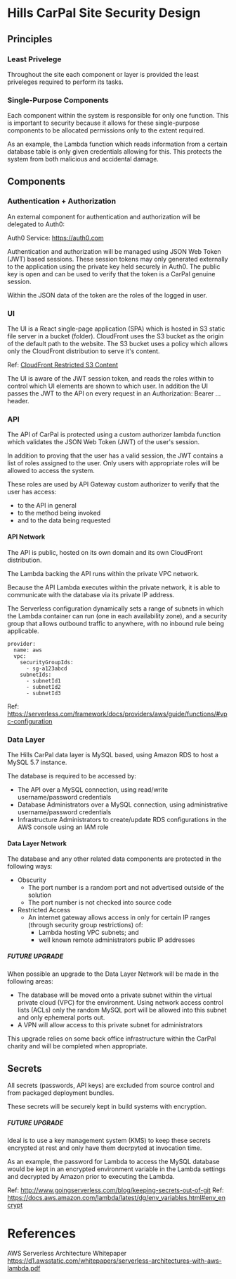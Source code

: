 # Hills CarPal Site Security Design

## Principles
### Least Privelege
Throughout the site each component or layer is provided the least priveleges required to perform its tasks.

### Single-Purpose Components
Each component within the system is responsible for only one function. This is important to security because it allows for these single-purpose components to be allocated permissions only to the extent required. 

As an example, the Lambda function which reads information from a certain database table is only given credentials allowing for this. This protects the system from both malicious and accidental damage.


## Components
### Authentication + Authorization
An external component for authentication and authorization will be delegated to Auth0:

Auth0 Service: https://auth0.com

Authentication and authorization will be managed using JSON Web Token (JWT) based sessions. These session tokens may only generated externally to the application using the private key held securely in Auth0. The public key is open and can be used to verify that the token is a CarPal genuine session. 

Within the JSON data of the token are the roles of the logged in user. 

### UI
The UI is a React single-page application (SPA) which is hosted in S3 static file server in a bucket (folder).
CloudFront uses the S3 bucket as the origin of the default path to the website.
The S3 bucket uses a policy which allows only the CloudFront distribution to serve it's content.

Ref: [CloudFront Restricted S3 Content](https://docs.aws.amazon.com/AmazonCloudFront/latest/DeveloperGuide/private-content-restricting-access-to-s3.html)

The UI is aware of the JWT session token, and reads the roles within to control which UI elements are shown to which user. In addition the UI passes the JWT to the API on every request in an Authorization: Bearer ... header.

### API
The API of CarPal is protected using a custom authorizer lambda function which validates the JSON Web Token (JWT) of the user's session. 

In addition to proving that the user has a valid session, the JWT contains a list of roles assigned to the user. Only users with appropriate roles will be allowed to access the system.

These roles are used by API Gateway custom authorizer to verify that the user has access:
- to the API in general
- to the method being invoked
- and to the data being requested

#### API Network
The API is public, hosted on its own domain and its own CloudFront distribution.

The Lambda backing the API runs within the private VPC network.

Because the API Lambda executes within the private network, it is able to communicate with the database via its private IP address.

The Serverless configuration dynamically sets a range of subnets in which the Lambda container can run (one in each availability zone), and a security group that allows outbound traffic to anywhere, with no inbound rule being applicable.

```
provider:
  name: aws
  vpc:
    securityGroupIds:
      - sg-a123abcd
    subnetIds:
      - subnetId1
      - subnetId2
      - subnetId3
```
Ref: 
https://serverless.com/framework/docs/providers/aws/guide/functions/#vpc-configuration

### Data Layer
The Hills CarPal data layer is MySQL based, using Amazon RDS to host a MySQL 5.7 instance.

The database is required to be accessed by:
- The API over a MySQL connection, using read/write username/password credentials
- Database Administrators over a MySQL connection, using administrative username/password credentials
- Infrastructure Administrators to create/update RDS configurations in the AWS console using an IAM role

#### Data Layer Network
The database and any other related data components are protected in the following ways:
- Obscurity
  - The port number is a random port and not advertised outside of the solution
  - The port number is not checked into source code
- Restricted Access
  - An internet gateway allows access in only for certain IP ranges (through security group restrictions) of:
    - Lambda hosting VPC subnets;
      and
    - well known remote administrators public IP addresses

##### FUTURE UPGRADE
When possible an upgrade to the Data Layer Network will be made in the following areas:
- The database will be moved onto a private subnet within the virtual private cloud (VPC) for the environment. Using network access control lists (ACLs) only the random MySQL port will be allowed into this subnet and only ephemeral ports out.
- A VPN will allow access to this private subnet for administrators 

This upgrade relies on some back office infrastructure within the CarPal charity and will be completed when appropriate.

## Secrets
All secrets (passwords, API keys) are excluded from source control and from packaged deployment bundles.

These secrets will be securely kept in build systems with encryption.

##### FUTURE UPGRADE
Ideal is to use a key management system (KMS) to keep these secrets encrypted at rest and only have them decrpyted at invocation time.

As an example, the password for Lambda to access the MySQL database would be kept in an encrypted environment variable in the Lambda settings and decrypted by Amazon prior to executing the Lambda.

Ref: http://www.goingserverless.com/blog/keeping-secrets-out-of-git
Ref: https://docs.aws.amazon.com/lambda/latest/dg/env_variables.html#env_encrypt

# References

AWS Serverless Architecture Whitepaper
https://d1.awsstatic.com/whitepapers/serverless-architectures-with-aws-lambda.pdf
